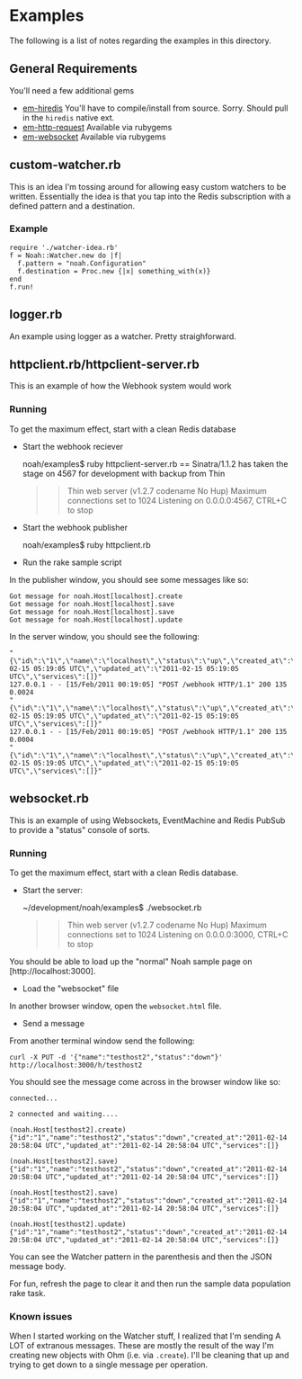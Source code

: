# Examples
The following is a list of notes regarding the examples in this directory.

## General Requirements

You'll need a few additional gems

* [em-hiredis](https://github.com/mloughran/em-hiredis)
 You'll have to compile/install from source. Sorry. Should pull in the `hiredis` native ext.
* [em-http-request](https://github.com/igrigorik/em-http-request)
 Available via rubygems
* [em-websocket](https://github.com/igrigorik/em-websocket)
 Available via rubygems

## custom-watcher.rb
This is an idea I'm tossing around for allowing easy custom watchers to be written.
Essentially the idea is that you tap into the Redis subscription with a defined pattern and a destination.

### Example

	require './watcher-idea.rb'
	f = Noah::Watcher.new do |f|
	  f.pattern = "noah.Configuration"
	  f.destination = Proc.new {|x| something_with(x)}
	end
	f.run!

## logger.rb
An example using logger as a watcher. Pretty straighforward.


## httpclient.rb/httpclient-server.rb
This is an example of how the Webhook system would work

### Running

To get the maximum effect, start with a clean Redis database

* Start the webhook reciever

	noah/examples$ ruby httpclient-server.rb 
	== Sinatra/1.1.2 has taken the stage on 4567 for development with backup from Thin
	>> Thin web server (v1.2.7 codename No Hup)
	>> Maximum connections set to 1024
	>> Listening on 0.0.0.0:4567, CTRL+C to stop

* Start the webhook publisher

	noah/examples$ ruby httpclient.rb

* Run the rake sample script

In the publisher window, you should see some messages like so:

	Got message for noah.Host[localhost].create
	Got message for noah.Host[localhost].save
	Got message for noah.Host[localhost].save
	Got message for noah.Host[localhost].update

In the server window, you should see the following:

	"{\"id\":\"1\",\"name\":\"localhost\",\"status\":\"up\",\"created_at\":\"2011-02-15 05:19:05 UTC\",\"updated_at\":\"2011-02-15 05:19:05 UTC\",\"services\":[]}"
	127.0.0.1 - - [15/Feb/2011 00:19:05] "POST /webhook HTTP/1.1" 200 135 0.0024
	"{\"id\":\"1\",\"name\":\"localhost\",\"status\":\"up\",\"created_at\":\"2011-02-15 05:19:05 UTC\",\"updated_at\":\"2011-02-15 05:19:05 UTC\",\"services\":[]}"
	127.0.0.1 - - [15/Feb/2011 00:19:05] "POST /webhook HTTP/1.1" 200 135 0.0004
	"{\"id\":\"1\",\"name\":\"localhost\",\"status\":\"up\",\"created_at\":\"2011-02-15 05:19:05 UTC\",\"updated_at\":\"2011-02-15 05:19:05 UTC\",\"services\":[]}"


## websocket.rb
This is an example of using Websockets, EventMachine and Redis PubSub to provide a "status" console of sorts.

### Running

To get the maximum effect, start with a clean Redis database.

* Start the server:

	~/development/noah/examples$ ./websocket.rb 
	>> Thin web server (v1.2.7 codename No Hup)
	>> Maximum connections set to 1024
	>> Listening on 0.0.0.0:3000, CTRL+C to stop

You should be able to load up the "normal" Noah sample page on [http://localhost:3000].

* Load the "websocket" file

In another browser window, open the `websocket.html` file.

* Send a message

From another terminal window send the following:

	curl -X PUT -d '{"name":"testhost2","status":"down"}' http://localhost:3000/h/testhost2

You should see the message come across in the browser window like so:

	connected...

	2 connected and waiting....

	(noah.Host[testhost2].create) {"id":"1","name":"testhost2","status":"down","created_at":"2011-02-14 20:58:04 UTC","updated_at":"2011-02-14 20:58:04 UTC","services":[]}

	(noah.Host[testhost2].save) {"id":"1","name":"testhost2","status":"down","created_at":"2011-02-14 20:58:04 UTC","updated_at":"2011-02-14 20:58:04 UTC","services":[]}

	(noah.Host[testhost2].save) {"id":"1","name":"testhost2","status":"down","created_at":"2011-02-14 20:58:04 UTC","updated_at":"2011-02-14 20:58:04 UTC","services":[]}

	(noah.Host[testhost2].update) {"id":"1","name":"testhost2","status":"down","created_at":"2011-02-14 20:58:04 UTC","updated_at":"2011-02-14 20:58:04 UTC","services":[]}

You can see the Watcher pattern in the parenthesis and then the JSON message body.

For fun, refresh the page to clear it and then run the sample data population rake task.

### Known issues
When I started working on the Watcher stuff, I realized that I'm sending A LOT of extranous messages. These are mostly the result of the way I'm creating new objects with Ohm (i.e. via `.create`).
I'll be cleaning that up and trying to get down to a single message per operation.
